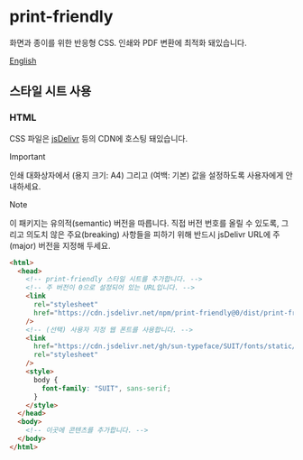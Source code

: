 # print-friendly

화면과 종이를 위한 반응형 CSS. 인쇄와 PDF 변환에 최적화 돼있습니다.

[English](/#readme)

## 스타일 시트 사용

### HTML

CSS 파일은 [jsDelivr](https://www.jsdelivr.com/package/npm/print-friendly) 등의 CDN에 호스팅 돼있습니다.

> [!IMPORTANT]
> 인쇄 대화상자에서 (용지 크기: A4) 그리고 (여백: 기본) 값을 설정하도록 사용자에게 안내하세요.

> [!NOTE]
> 이 패키지는 유의적(semantic) 버전을 따릅니다. 직접 버전 번호를 올릴 수 있도록, 그리고 의도치 않은 주요(breaking) 사항들을 피하기 위해 반드시 jsDelivr URL에 주(major) 버전을 지정해 두세요.

```html
<html>
  <head>
    <!-- print-friendly 스타일 시트를 추가합니다. -->
    <!-- 주 버전이 0으로 설정되어 있는 URL입니다. -->
    <link
      rel="stylesheet"
      href="https://cdn.jsdelivr.net/npm/print-friendly@0/dist/print-friendly.css"
    />
    <!-- (선택) 사용자 지정 웹 폰트를 사용합니다. -->
    <link
      href="https://cdn.jsdelivr.net/gh/sun-typeface/SUIT/fonts/static/woff2/SUIT.css"
      rel="stylesheet"
    />
    <style>
      body {
        font-family: "SUIT", sans-serif;
      }
    </style>
  </head>
  <body>
    <!-- 이곳에 콘텐츠를 추가합니다. -->
  </body>
</html>
```
